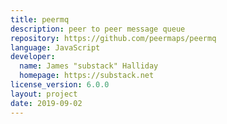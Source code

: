 ```yaml
---
title: peermq
description: peer to peer message queue
repository: https://github.com/peermaps/peermq
language: JavaScript
developer:
  name: James "substack" Halliday
  homepage: https://substack.net
license_version: 6.0.0
layout: project
date: 2019-09-02
---
```

